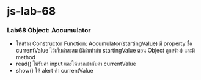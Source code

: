 # js-lab-68
### Lab68 Object: Accumulator
- ให้สร้าง Constructor Function: Accumulator(startingValue) มี property ชื่อ currentValue ไว้เก็บค่าสะสม (มีค่าเท่ากับ startingValue ตอน Object ถูกสร้าง) และมี method 
- read() ให้รับค่า input และให้บวกเข้ากับค่า currentValue
- show() ให้ alert ค่า currentValue
